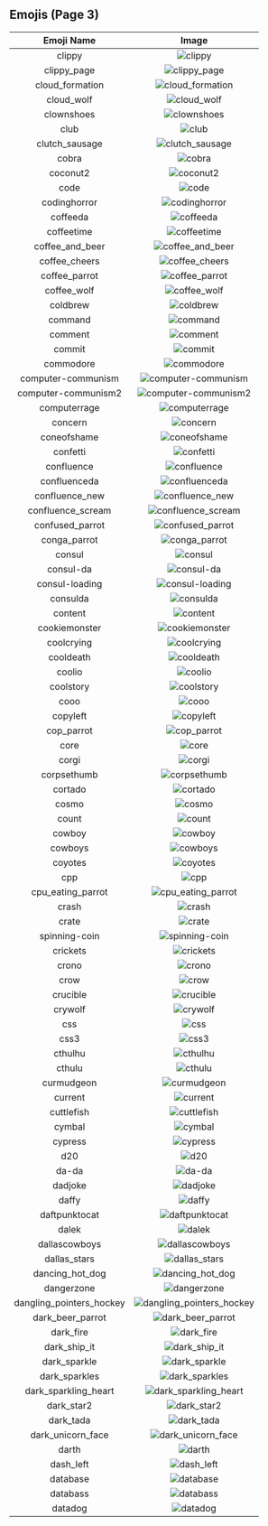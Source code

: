 
  ## Emojis (Page 3)
  |Emoji Name|Image|
  | :-: | :-: |
  |clippy| ![clippy](/output/clippy.png)|
  |clippy_page| ![clippy_page](/output/clippy_page.png)|
  |cloud_formation| ![cloud_formation](/output/cloud_formation.png)|
  |cloud_wolf| ![cloud_wolf](/output/cloud_wolf.png)|
  |clownshoes| ![clownshoes](/output/clownshoes.jpg)|
  |club| ![club](/output/club.png)|
  |clutch_sausage| ![clutch_sausage](/output/clutch_sausage.png)|
  |cobra| ![cobra](/output/cobra.png)|
  |coconut2| ![coconut2](/output/coconut2.png)|
  |code| ![code](/output/code.png)|
  |codinghorror| ![codinghorror](/output/codinghorror.png)|
  |coffeeda| ![coffeeda](/output/coffeeda.png)|
  |coffeetime| ![coffeetime](/output/coffeetime.png)|
  |coffee_and_beer| ![coffee_and_beer](/output/coffee_and_beer.png)|
  |coffee_cheers| ![coffee_cheers](/output/coffee_cheers.png)|
  |coffee_parrot| ![coffee_parrot](/output/coffee_parrot.gif)|
  |coffee_wolf| ![coffee_wolf](/output/coffee_wolf.png)|
  |coldbrew| ![coldbrew](/output/coldbrew.png)|
  |command| ![command](/output/command.png)|
  |comment| ![comment](/output/comment.png)|
  |commit| ![commit](/output/commit.png)|
  |commodore| ![commodore](/output/commodore.png)|
  |computer-communism| ![computer-communism](/output/computer-communism.jpg)|
  |computer-communism2| ![computer-communism2](/output/computer-communism2.png)|
  |computerrage| ![computerrage](/output/computerrage.gif)|
  |concern| ![concern](/output/concern.jpg)|
  |coneofshame| ![coneofshame](/output/coneofshame.png)|
  |confetti| ![confetti](/output/confetti.gif)|
  |confluence| ![confluence](/output/confluence.png)|
  |confluenceda| ![confluenceda](/output/confluenceda.png)|
  |confluence_new| ![confluence_new](/output/confluence_new.png)|
  |confluence_scream| ![confluence_scream](/output/confluence_scream.png)|
  |confused_parrot| ![confused_parrot](/output/confused_parrot.gif)|
  |conga_parrot| ![conga_parrot](/output/conga_parrot.gif)|
  |consul| ![consul](/output/consul.png)|
  |consul-da| ![consul-da](/output/consul-da.png)|
  |consul-loading| ![consul-loading](/output/consul-loading.png)|
  |consulda| ![consulda](/output/consulda)|
  |content| ![content](/output/content.png)|
  |cookiemonster| ![cookiemonster](/output/cookiemonster.gif)|
  |coolcrying| ![coolcrying](/output/coolcrying.png)|
  |cooldeath| ![cooldeath](/output/cooldeath.png)|
  |coolio| ![coolio](/output/coolio.png)|
  |coolstory| ![coolstory](/output/coolstory.png)|
  |cooo| ![cooo](/output/cooo.png)|
  |copyleft| ![copyleft](/output/copyleft.png)|
  |cop_parrot| ![cop_parrot](/output/cop_parrot.gif)|
  |core| ![core](/output/core.png)|
  |corgi| ![corgi](/output/corgi.gif)|
  |corpsethumb| ![corpsethumb](/output/corpsethumb.png)|
  |cortado| ![cortado](/output/cortado.png)|
  |cosmo| ![cosmo](/output/cosmo.png)|
  |count| ![count](/output/count.jpg)|
  |cowboy| ![cowboy](/output/cowboy.png)|
  |cowboys| ![cowboys](/output/cowboys.png)|
  |coyotes| ![coyotes](/output/coyotes.png)|
  |cpp| ![cpp](/output/cpp.png)|
  |cpu_eating_parrot| ![cpu_eating_parrot](/output/cpu_eating_parrot.jpg)|
  |crash| ![crash](/output/crash.png)|
  |crate| ![crate](/output/crate.jpg)|
  |spinning-coin| ![spinning-coin](/output/spinning-coin.gif)|
  |crickets| ![crickets](/output/crickets.jpg)|
  |crono| ![crono](/output/crono.gif)|
  |crow| ![crow](/output/crow.png)|
  |crucible| ![crucible](/output/crucible.png)|
  |crywolf| ![crywolf](/output/crywolf.png)|
  |css| ![css](/output/css.gif)|
  |css3| ![css3](/output/css3.png)|
  |cthulhu| ![cthulhu](/output/cthulhu.png)|
  |cthulu| ![cthulu](/output/cthulu.gif)|
  |curmudgeon| ![curmudgeon](/output/curmudgeon.jpg)|
  |current| ![current](/output/current)|
  |cuttlefish| ![cuttlefish](/output/cuttlefish.gif)|
  |cymbal| ![cymbal](/output/cymbal.png)|
  |cypress| ![cypress](/output/cypress.gif)|
  |d20| ![d20](/output/d20.jpg)|
  |da-da| ![da-da](/output/da-da.png)|
  |dadjoke| ![dadjoke](/output/dadjoke.png)|
  |daffy| ![daffy](/output/daffy.jpg)|
  |daftpunktocat| ![daftpunktocat](/output/daftpunktocat.gif)|
  |dalek| ![dalek](/output/dalek.png)|
  |dallascowboys| ![dallascowboys](/output/dallascowboys.jpg)|
  |dallas_stars| ![dallas_stars](/output/dallas_stars.png)|
  |dancing_hot_dog| ![dancing_hot_dog](/output/dancing_hot_dog.gif)|
  |dangerzone| ![dangerzone](/output/dangerzone.jpg)|
  |dangling_pointers_hockey| ![dangling_pointers_hockey](/output/dangling_pointers_hockey.jpg)|
  |dark_beer_parrot| ![dark_beer_parrot](/output/dark_beer_parrot.gif)|
  |dark_fire| ![dark_fire](/output/dark_fire.png)|
  |dark_ship_it| ![dark_ship_it](/output/dark_ship_it.png)|
  |dark_sparkle| ![dark_sparkle](/output/dark_sparkle.png)|
  |dark_sparkles| ![dark_sparkles](/output/dark_sparkles.png)|
  |dark_sparkling_heart| ![dark_sparkling_heart](/output/dark_sparkling_heart.png)|
  |dark_star2| ![dark_star2](/output/dark_star2.png)|
  |dark_tada| ![dark_tada](/output/dark_tada.png)|
  |dark_unicorn_face| ![dark_unicorn_face](/output/dark_unicorn_face.png)|
  |darth| ![darth](/output/darth.png)|
  |dash_left| ![dash_left](/output/dash_left.png)|
  |database| ![database](/output/database.png)|
  |databass| ![databass](/output/databass.png)|
  |datadog| ![datadog](/output/datadog.png)|
  